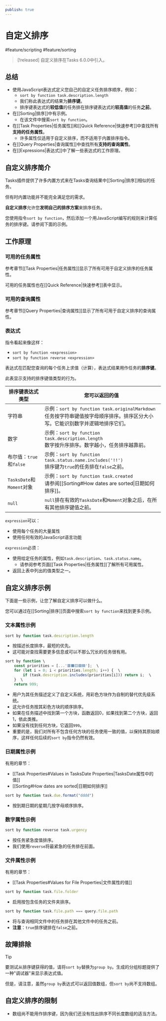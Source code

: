 ```yaml
---
publish: true
---
```


# 自定义排序

<span class="related-pages">#feature/scripting #feature/sorting</span>

> [!released]
> 自定义排序在Tasks 6.0.0中引入。

## 总结

- 使用JavaScript表达式定义您自己的自定义任务排序顺序，例如：
  - `sort by function task.description.length`
  - 我们称此表达式的结果为**排序键**。
  - 排序键表达式的**较低值**的任务排在排序键表达式的**较高值**的任务**之前**。
- 在[[Sorting|排序]]中有示例。
  - 在该文件中搜索`sort by function`。
- 在[[Task Properties|任务属性]]和[[Quick Reference|快速参考]]中查找所有**支持的任务属性**。
  - 许多属性仅适用于自定义排序，而不适用于内置排序指令。
- 在[[Query Properties|查询属性]]中查找所有**支持的查询属性**。
- 在[[Expressions|表达式]]中了解一些表达式的工作原理。

## 自定义排序简介

Tasks插件提供了许多内置方式来在Tasks查询结果中[[Sorting|排序]]相似的任务。

但有时内置功能并不能完全满足您的需求。

**自定义排序**允许您**发明自己的排序方案**来排序任务。

您使用指令`sort by function`，然后添加一个用JavaScript编写的规则来计算任务的排序键。请参阅下面的示例。

## 工作原理

### 可用的任务属性

参考章节[[Task Properties|任务属性]]显示了所有可用于自定义排序的任务属性。

可用的任务属性也在[[Quick Reference|快速参考]]表中显示。

### 可用的查询属性

参考章节[[Query Properties|查询属性]]显示了所有可用于自定义排序的查询属性。

### 表达式

指令看起来像这样：

- `sort by function <expression>`
- `sort by function reverse <expression>`

表达式在匹配您查询的每个任务上求值（计算），表达式结果用作任务的**排序键**。

此表显示支持的排序键值类型的行为。

| 排序键表达式类型 | 您可以返回的值 |
| ---------------------------------- | ------------------------------------------------------------------------------------------------------------------------------------------------------------------------------------------- |
| 字符串 | 示例：`sort by function task.originalMarkdown`<br>任务按字符串键值按字母顺序排序。排序区分大小写。它能识别数字并逻辑地排序它们。 |
| 数字 | 示例：`sort by function task.description.length`<br>数字按升序排序。数字越小，任务排序越靠前。 |
| 布尔值：`true`和`false` | 示例：`sort by function task.status.name.includes('!!')` <br>排序键为`true`的任务排在`false`之前。 |
| `TasksDate`和`Moment`对象 | 示例：`sort by function task.created`<br>请参阅[[Sorting#How dates are sorted\|日期如何排序]]。 |
| `null` | `null`排在有效的`TasksDate`和`Moment`对象之后，在所有其他排序键值之前。 |

`expression`可以：

- 使用每个任务的大量属性
- 使用任何有效的JavaScript语言功能

`expression`必须：

- 使用给定任务的属性，例如`task.description`、`task.status.name`。
  - 请参阅参考页面[[Task Properties|任务属性]]了解所有可用属性。
- 返回上表中列出的值类型之一。

## 自定义排序示例

下面是一些示例，让您了解自定义排序可以做什么。

您可以通过在[[Sorting|排序]]页面中搜索`sort by function`来找到更多示例。

### 文本属性示例

<!-- placeholder to force blank line before included text --><!-- include: CustomSortingExamples.test.other_properties_task.description_docs.approved.md -->

```javascript
sort by function task.description.length
```

- 按描述长度排序，最短的优先。
- 这可能对查找需要更多信息或可以不那么冗长的任务很有用。

```javascript
sort by function \
    const priorities = [...'🟥🟧🟨🟩🟦'];  \
    for (let i = 0; i < priorities.length; i++) {  \
        if (task.description.includes(priorities[i])) return i;  \
    }  \
    return 999;
```

- 用户为其任务描述定义了自定义系统，用彩色方块作为自制的替代优先级系统。
- 这允许任务按其彩色方块的顺序排序。
- 如果在任务描述中找到第一个方块，函数返回0，如果找到第二个方块，返回1，依此类推。
- 如果没有找到任何方块，它返回`999`。
- 重要的是，我们对所有不包含任何方块的任务使用一致的值，以保持其原始顺序，这样任何后续的`sort by`指令仍然有效。

<!-- placeholder to force blank line after included text --><!-- endInclude -->

### 日期属性示例

有用的章节：

- [[Task Properties#Values in TasksDate Properties|TasksDate属性中的值]]
- [[Sorting#How dates are sorted|日期如何排序]]

<!-- placeholder to force blank line before included text --><!-- include: CustomSortingExamples.test.dates_task.due_docs.approved.md -->

```javascript
sort by function task.due.format("dddd")
```

- 按到期日期的星期几按字母顺序排序。

<!-- placeholder to force blank line after included text --><!-- endInclude -->

### 数字属性示例

<!-- placeholder to force blank line before included text --><!-- include: CustomSortingExamples.test.other_properties_task.urgency_docs.approved.md -->

```javascript
sort by function reverse task.urgency
```

- 按任务紧急度值排序。
- 我们使用`reverse`将最紧急的任务排在前面。

<!-- placeholder to force blank line after included text --><!-- endInclude -->

### 文件属性示例

有用的章节：

- [[Task Properties#Values for File Properties|文件属性的值]]

<!-- placeholder to force blank line before included text --><!-- include: CustomSortingExamples.test.file_properties_task.file.folder_docs.approved.md -->

```javascript
sort by function task.file.folder
```

- 启用按包含任务的文件夹排序。

```javascript
sort by function task.file.path === query.file.path
```

- 将与查询相同文件中的任务排在其他文件中的任务之前。
- **注意**：`true`排序键排在`false`之前。

<!-- placeholder to force blank line after included text --><!-- endInclude -->

## 故障排除

> [!Tip]
> 要测试从排序键获得的值，请将`sort by`替换为`group by`。生成的分组标题提供了一种"调试器"来显示表达式值。
>
> 但是，请注意，虽然`group by`表达式可以返回值数组，但`sort by`尚不支持数组。

## 自定义排序的限制

- 数组尚不能用作排序键，因为我们还没有找出排序不同长度数组的适当方法。

